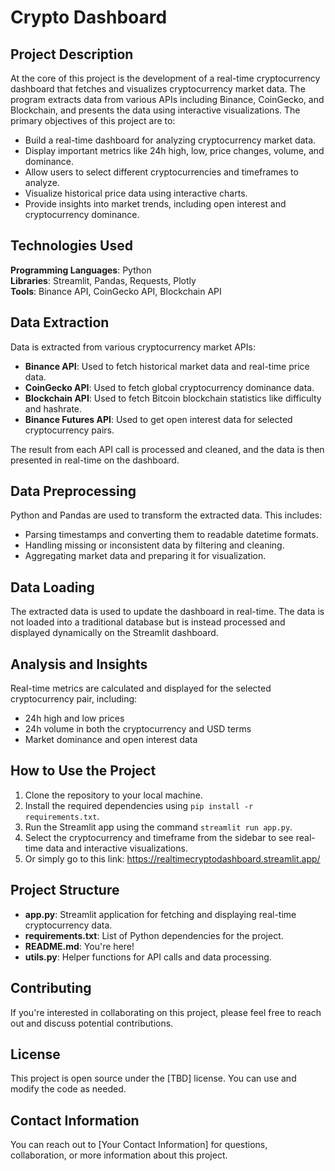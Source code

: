 # Crypto Dashboard

## Project Description

At the core of this project is the development of a real-time cryptocurrency dashboard that fetches and visualizes cryptocurrency market data. The program extracts data from various APIs including Binance, CoinGecko, and Blockchain, and presents the data using interactive visualizations. The primary objectives of this project are to:

- Build a real-time dashboard for analyzing cryptocurrency market data.
- Display important metrics like 24h high, low, price changes, volume, and dominance.
- Allow users to select different cryptocurrencies and timeframes to analyze.
- Visualize historical price data using interactive charts.
- Provide insights into market trends, including open interest and cryptocurrency dominance.

## Technologies Used

**Programming Languages**: Python  
**Libraries**: Streamlit, Pandas, Requests, Plotly  
**Tools**: Binance API, CoinGecko API, Blockchain API  

## Data Extraction

Data is extracted from various cryptocurrency market APIs:
- **Binance API**: Used to fetch historical market data and real-time price data.
- **CoinGecko API**: Used to fetch global cryptocurrency dominance data.
- **Blockchain API**: Used to fetch Bitcoin blockchain statistics like difficulty and hashrate.
- **Binance Futures API**: Used to get open interest data for selected cryptocurrency pairs.

The result from each API call is processed and cleaned, and the data is then presented in real-time on the dashboard.

## Data Preprocessing

Python and Pandas are used to transform the extracted data. This includes:
- Parsing timestamps and converting them to readable datetime formats.
- Handling missing or inconsistent data by filtering and cleaning.
- Aggregating market data and preparing it for visualization.

## Data Loading

The extracted data is used to update the dashboard in real-time. The data is not loaded into a traditional database but is instead processed and displayed dynamically on the Streamlit dashboard.

## Analysis and Insights

Real-time metrics are calculated and displayed for the selected cryptocurrency pair, including:
- 24h high and low prices
- 24h volume in both the cryptocurrency and USD terms
- Market dominance and open interest data

## How to Use the Project

1. Clone the repository to your local machine.
2. Install the required dependencies using `pip install -r requirements.txt`.
3. Run the Streamlit app using the command `streamlit run app.py`.
4. Select the cryptocurrency and timeframe from the sidebar to see real-time data and interactive visualizations.
5. Or simply go to this link: https://realtimecryptodashboard.streamlit.app/

## Project Structure

- **app.py**: Streamlit application for fetching and displaying real-time cryptocurrency data.
- **requirements.txt**: List of Python dependencies for the project.
- **README.md**: You're here!
- **utils.py**: Helper functions for API calls and data processing.

## Contributing

If you're interested in collaborating on this project, please feel free to reach out and discuss potential contributions.

## License

This project is open source under the [TBD] license. You can use and modify the code as needed.

## Contact Information

You can reach out to [Your Contact Information] for questions, collaboration, or more information about this project.
